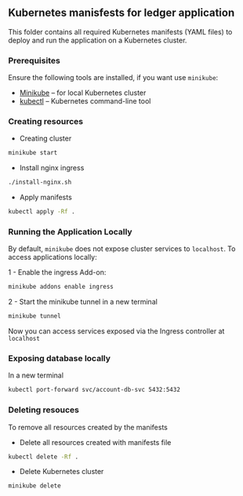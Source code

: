 ## Kubernetes manisfests for ledger application
This folder contains all required Kubernetes manifests (YAML files) to deploy and run the application on a Kubernetes cluster.

### Prerequisites
Ensure the following tools are installed, if you want use `minikube`:
- [Minikube](https://minikube.sigs.k8s.io/docs/start/) – for local Kubernetes cluster
- [kubectl](https://kubernetes.io/docs/tasks/tools/install-kubectl/) – Kubernetes command-line tool

### Creating resources

- Creating cluster
```bash
minikube start
```

- Install nginx ingress
```bash
./install-nginx.sh
```

- Apply manifests
```bash
kubectl apply -Rf . 
```

### Running the Application Locally

By default, `minikube` does not expose cluster services to `localhost`. To access applications locally:

1 - Enable the ingress Add-on:
```bash
minikube addons enable ingress
```

2 - Start the minikube tunnel in a new terminal
```bash    
minikube tunnel 
```
Now you can access services exposed via the Ingress controller at `localhost` 


### Exposing database locally

In a new terminal
```sh
kubectl port-forward svc/account-db-svc 5432:5432
```

### Deleting resouces
To remove all resources created by the manifests

- Delete all resources created with manifests file
```bash
kubectl delete -Rf . 
```

- Delete Kubernetes cluster
```bash
minikube delete
```

